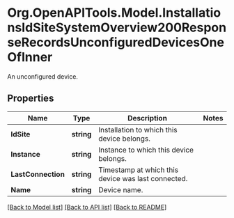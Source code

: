 # Org.OpenAPITools.Model.InstallationsIdSiteSystemOverview200ResponseRecordsUnconfiguredDevicesOneOfInner
An unconfigured device.

## Properties

Name | Type | Description | Notes
------------ | ------------- | ------------- | -------------
**IdSite** | **string** | Installation to which this device belongs. | 
**Instance** | **string** | Instance to which this device belongs. | 
**LastConnection** | **string** | Timestamp at which this device was last connected. | 
**Name** | **string** | Device name. | 

[[Back to Model list]](../../README.md#documentation-for-models) [[Back to API list]](../../README.md#documentation-for-api-endpoints) [[Back to README]](../../README.md)

